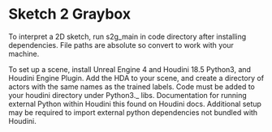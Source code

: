 # Sketch 2 Graybox
 
To interpret a 2D sketch, run s2g_main in code directory after installing dependencies. 
File paths are absolute so convert to work with your machine. 

To set up a scene, install Unreal Engine 4 and Houdini 18.5 Python3, and Houdini Engine Plugin. Add the HDA to your scene, and create a directory of actors with the same names as the trained labels. Code must be added to your houdini directory under Python3._ libs. Documentation for running external Python within Houdini this found on Houdini docs. Additional setup may be required to import external python dependencies not bundled with Houdini. 

